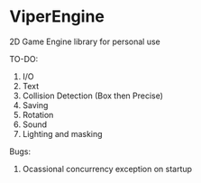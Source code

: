 # ViperEngine
2D Game Engine library for personal use

TO-DO:
  1. I/O
  2. Text
  3. Collision Detection (Box then Precise)
  4. Saving
  5. Rotation
  6. Sound
  7. Lighting and masking

Bugs:
  1. Ocassional concurrency exception on startup
